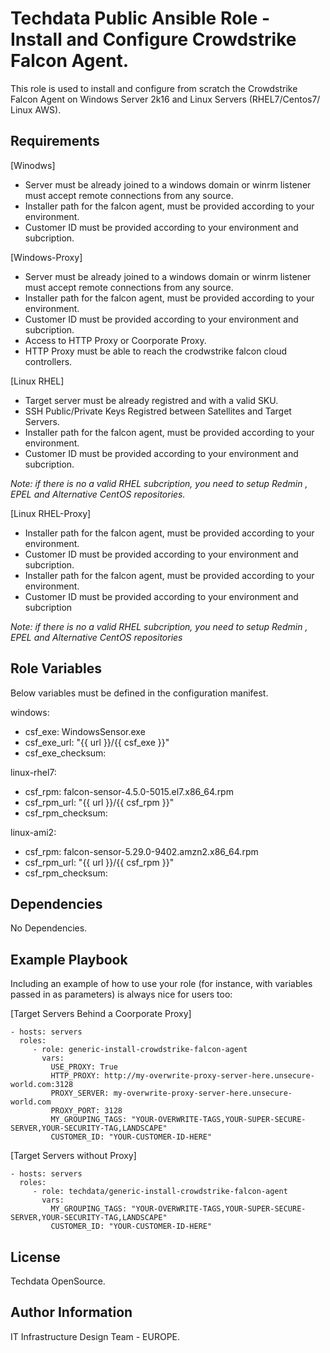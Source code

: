 
Techdata Public Ansible Role - Install and Configure Crowdstrike Falcon Agent.
=========

This role is used to install and configure from scratch the Crowdstrike Falcon Agent on Windows Server 2k16 and Linux Servers (RHEL7/Centos7/ Linux AWS).

Requirements
------------

[Winodws]

* Server must be already joined to a windows domain or winrm listener must accept remote connections from any source.
* Installer path for the falcon agent, must be provided according to your environment.
* Customer ID must be provided according to your environment and subcription.

[Windows-Proxy]

* Server must be already joined to a windows domain or winrm listener must accept remote connections from any source.
* Installer path for the falcon agent, must be provided according to your environment.
* Customer ID must be provided according to your environment and subcription.
* Access to HTTP Proxy or Coorporate Proxy.
* HTTP Proxy must be able to reach the crodwstrike falcon cloud controllers.

[Linux RHEL]

* Target server must be already registred and with a valid SKU.
* SSH Public/Private Keys Registred between Satellites and Target Servers.
* Installer path for the falcon agent, must be provided according to your environment.
* Customer ID must be provided according to your environment and subcription.


*_Note: if there is no a valid RHEL subcription, you need to setup Redmin , EPEL and Alternative CentOS repositories._*


[Linux RHEL-Proxy]

* Installer path for the falcon agent, must be provided according to your environment.
* Customer ID must be provided according to your environment and subcription.
* Installer path for the falcon agent, must be provided according to your environment.
* Customer ID must be provided according to your environment and subcription
 
*_Note: if there is no a valid RHEL subcription, you need to setup Redmin , EPEL and Alternative CentOS repositories_*




Role Variables
--------------
Below variables must be defined in the configuration manifest.

windows:
  - csf_exe: WindowsSensor.exe
  - csf_exe_url: "{{ url }}/{{ csf_exe }}"
  - csf_exe_checksum:

linux-rhel7:
  - csf_rpm: falcon-sensor-4.5.0-5015.el7.x86_64.rpm
  - csf_rpm_url: "{{ url }}/{{ csf_rpm }}"
  - csf_rpm_checksum: 


linux-ami2:

  - csf_rpm: falcon-sensor-5.29.0-9402.amzn2.x86_64.rpm
  - csf_rpm_url: "{{ url }}/{{ csf_rpm }}"
  - csf_rpm_checksum: 



Dependencies
------------

No Dependencies.

Example Playbook
----------------

Including an example of how to use your role (for instance, with variables passed in as parameters) is always nice for users too:

[Target Servers Behind a Coorporate Proxy]

    - hosts: servers
      roles:
         - role: generic-install-crowdstrike-falcon-agent 
           vars:
             USE_PROXY: True
             HTTP_PROXY: http://my-overwrite-proxy-server-here.unsecure-world.com:3128
             PROXY_SERVER: my-overwrite-proxy-server-here.unsecure-world.com
             PROXY_PORT: 3128
             MY_GROUPING_TAGS: "YOUR-OVERWRITE-TAGS,YOUR-SUPER-SECURE-SERVER,YOUR-SECURITY-TAG,LANDSCAPE"
             CUSTOMER_ID: "YOUR-CUSTOMER-ID-HERE"

[Target Servers without Proxy]

    - hosts: servers
      roles:
         - role: techdata/generic-install-crowdstrike-falcon-agent 
           vars:
             MY_GROUPING_TAGS: "YOUR-OVERWRITE-TAGS,YOUR-SUPER-SECURE-SERVER,YOUR-SECURITY-TAG,LANDSCAPE"
             CUSTOMER_ID: "YOUR-CUSTOMER-ID-HERE"


License
-------

Techdata OpenSource.

Author Information
------------------

IT Infrastructure Design Team - EUROPE.
